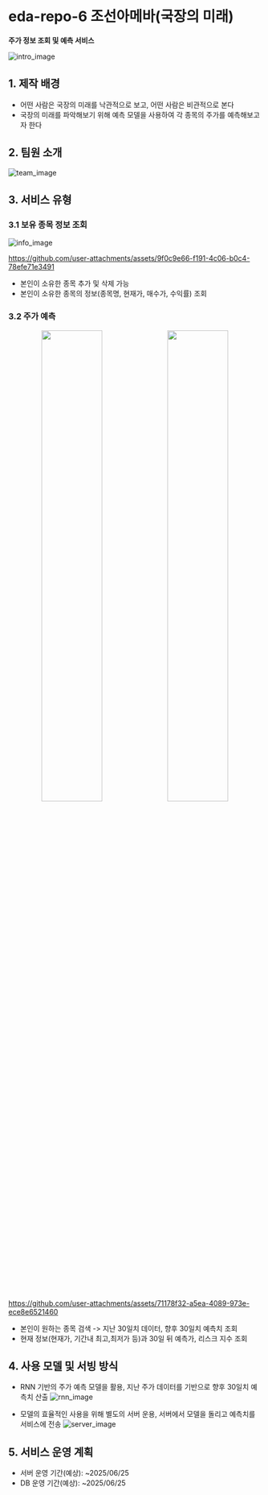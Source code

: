 # eda-repo-6 조선아메바(국장의 미래)
<b>주가 정보 조회 및 예측 서비스</b>

![intro_image](https://github.com/user-attachments/assets/6b98b5ec-f2a2-4fef-8996-a3065e7e90e4)

## 1. 제작 배경
- 어떤 사람은 국장의 미래를 낙관적으로 보고, 어떤 사람은 비관적으로 본다
- 국장의 미래를 파악해보기 위해 예측 모델을 사용하여 각 종목의 주가를 예측해보고자 한다

## 2. 팀원 소개
![team_image](https://github.com/user-attachments/assets/1bcc9091-9fc1-45dd-9f69-7cc687f156c0)

## 3. 서비스 유형
### 3.1 보유 종목 정보 조회
![info_image](https://github.com/user-attachments/assets/01754d4c-73e0-42ae-b393-0c7a27a99338)

https://github.com/user-attachments/assets/9f0c9e66-f191-4c06-b0c4-78efe71e3491
- 본인이 소유한 종목 추가 및 삭제 가능
- 본인이 소유한 종목의 정보(종목명, 현재가, 매수가, 수익률) 조회

### 3.2 주가 예측
<p align="center">  
  <img src="https://github.com/user-attachments/assets/13ad1195-8ffe-40c3-8592-1e8fed55d5b3" align="center" width="49%">  
  <img src="https://github.com/user-attachments/assets/95ff8557-dd54-4155-ae58-f6e24bb63a92" align="center" width="49%">
</p>

https://github.com/user-attachments/assets/71178f32-a5ea-4089-973e-ece8e6521460

- 본인이 원하는 종목 검색 -> 지난 30일치 데이터, 향후 30일치 예측치 조회
- 현재 정보(현재가, 기간내 최고,최저가 등)과 30일 뒤 예측가, 리스크 지수 조회

## 4. 사용 모델 및 서빙 방식
- RNN 기반의 주가 예측 모델을 활용, 지난 주가 데이터를 기반으로 향후 30일치 예측치 산출
![rnn_image](https://github.com/user-attachments/assets/29bb2edc-4b2b-46ce-83a2-73dcc26d42d0)

- 모델의 효율적인 사용을 위해 별도의 서버 운용, 서버에서 모델을 돌리고 예측치를 서비스에 전송
![server_image](https://github.com/user-attachments/assets/e0c3ac45-3a7f-4178-81e0-0db5dfed79e4)

## 5. 서비스 운영 계획
- 서버 운영 기간(예상): ~2025/06/25
- DB 운영 기간(예상): ~2025/06/25
